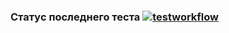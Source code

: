 ### Статус последнего теста [![testworkflow](https://github.com/railrofi/hse_tp_hw_2/actions/workflows/python-publish.yml/badge.svg)](https://github.com/railrofi/hse_tp_hw_2/actions/workflows/python-publish.yml)
